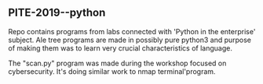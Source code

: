 ## PITE-2019--python

Repo contains programs from labs connected with 'Python in the enterprise' subject. Ale tree programs are made in possibly pure python3 and purpose of making them was to learn very crucial characteristics of language.

The "scan.py" program was made during the workshop focused on cybersecurity. It's doing similar work to nmap terminal'program.
